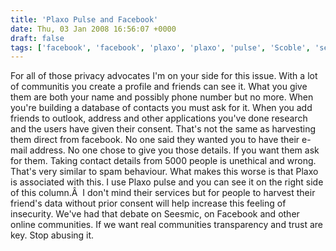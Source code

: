 ```yaml
---
title: 'Plaxo Pulse and Facebook'
date: Thu, 03 Jan 2008 16:56:07 +0000
draft: false
tags: ['facebook', 'facebook', 'plaxo', 'plaxo', 'pulse', 'Scoble', 'seesmic', 'seesmic', 'social media', 'social networking', 'trust', 'twitter', 'twitter']
---
```


For all of those privacy advocates I'm on your side for this issue. With a lot of communitis you create a profile and friends can see it. What you give them are both your name and possibly phone number but no more. When you're building a database of contacts you must ask for it. When you add friends to outlook, address and other applications you've done research and the users have given their consent. That's not the same as harvesting them direct from facebook. No one said they wanted you to have their e-mail address. No one chose to give you those details. If you want them ask for them. Taking contact details from 5000 people is unethical and wrong. That's very similar to spam behaviour. What makes this worse is that Plaxo is associated with this. I use Plaxo pulse and you can see it on the right side of this column.Â  I don't mind their services but for people to harvest their friend's data without prior consent will help increase this feeling of insecurity. We've had that debate on Seesmic, on Facebook and other online communities. If we want real communities transparency and trust are key. Stop abusing it.